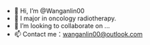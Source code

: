 - 👋 Hi, I’m @Wanganlin00
- 👀 I major in oncology radiotherapy.
- 💞️ I’m looking to collaborate on ...
- 📫 Contact me：wanganlin00@outlook.com

<!---
Wanganlin00/Wanganlin00 is a ✨ special ✨ repository because its `README.md` (this file) appears on your GitHub profile.
You can click the Preview link to take a look at your changes.
--->
  
